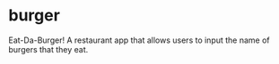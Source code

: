 # burger
Eat-Da-Burger! A restaurant app that allows users to input the name of burgers that they eat. 
